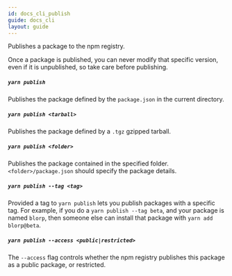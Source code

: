 ```yaml
---
id: docs_cli_publish
guide: docs_cli
layout: guide
---
```


<p class="lead">Publishes a package to the npm registry.</p>

Once a package is published, you can never modify that specific version, even if it is unpublished, so take care before publishing.

##### `yarn publish`

Publishes the package defined by the `package.json` in the current directory.

##### `yarn publish <tarball>`

Publishes the package defined by a `.tgz` gzipped tarball.

##### `yarn publish <folder>`

Publishes the package contained in the specified folder. `<folder>/package.json` should specify the package details.

##### `yarn publish --tag <tag>`

Provided a tag to `yarn publish` lets you publish packages with a specific tag. For example, if you do a `yarn publish --tag beta`, and your package is named `blorp`, then someone else can install that package with `yarn add blorp@beta`.

##### `yarn publish --access <public|restricted>`

The `--access` flag controls whether the npm registry publishes this package as a public package, or restricted.
